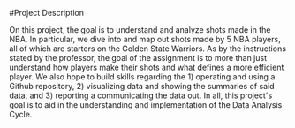 #Project Description

On this project, the goal is to understand and analyze shots made in the NBA. In particular, we dive into and map out shots made by 5 NBA players, all of which are starters on the Golden State Warriors. As by the instructions stated by the professor, the goal of the assignment is to more than just understand how players make their shots and what defines a more efficient player. We also hope to build skills regarding the 1) operating and using a Github repository, 2) visualizing data and showing the summaries of said data, and 3) reporting a communicating the data out. In all, this project's goal is to aid in the understanding and implementation of the Data Analysis Cycle. 

